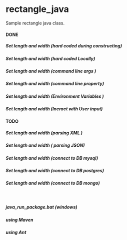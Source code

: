 # rectangle_java
Sample rectangle  java class.

#### DONE
##### Set length and width (hard coded during constructing)
##### Set length and width (hard coded Locally)
##### Set length and width (command line args )
##### Set length and width (command line property)
##### Set length and width (Environment Variables )
##### Set length and width (Ineract with User input)


#### TODO
##### Set length and width (parsing  XML )
##### Set length and width ( parsing JSON)
##### Set length and width (connect to DB mysql)
##### Set length and width (connect to DB postgres)
##### Set length and width (connect to DB mongo)

<br/>

##### java_run_package.bat (windows)
##### using Maven
##### using Ant

